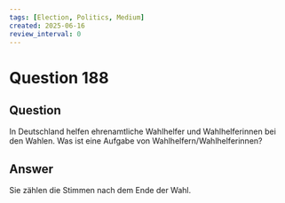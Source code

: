```yaml
---
tags: [Election, Politics, Medium]
created: 2025-06-16
review_interval: 0
---
```


# Question 188

## Question

In Deutschland helfen ehrenamtliche Wahlhelfer und Wahlhelferinnen bei den Wahlen. Was ist eine Aufgabe von Wahlhelfern/Wahlhelferinnen?

## Answer

Sie zählen die Stimmen nach dem Ende der Wahl.

